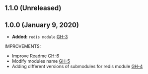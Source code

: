 ## 1.1.0 (Unreleased)
## 1.0.0 (January 9, 2020)

- **Added:** `redis module` [GH-3](https://github.com/terraform-alicloud-modules/terraform-alicloud-redis/pull/3)

IMPROVEMENTS:

- Improve Readme [GH-6](https://github.com/terraform-alicloud-modules/terraform-alicloud-redis/pull/6)
- Modify modules name [GH-5](https://github.com/terraform-alicloud-modules/terraform-alicloud-redis/pull/5)
- Adding different versions of submodules for redis module [GH-4](https://github.com/terraform-alicloud-modules/terraform-alicloud-redis/pull/4)